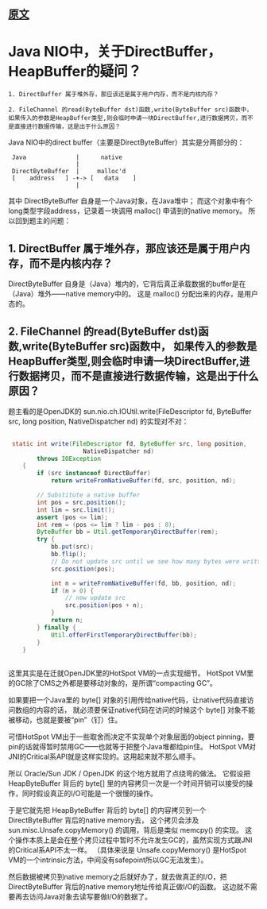 

## [原文](https://www.zhihu.com/question/57374068/answer/152691891)

# Java NIO中，关于DirectBuffer，HeapBuffer的疑问？
``` 
1. DirectBuffer 属于堆外存，那应该还是属于用户内存，而不是内核内存？

2. FileChannel 的read(ByteBuffer dst)函数,write(ByteBuffer src)函数中，
如果传入的参数是HeapBuffer类型,则会临时申请一块DirectBuffer,进行数据拷贝，而不是直接进行数据传输，这是出于什么原因？
```

 
Java NIO中的direct buffer（主要是DirectByteBuffer）其实是分两部分的：

```      
 Java              |      native
                   |
 DirectByteBuffer  |     malloc'd
 [    address   ] -+-> [   data    ]
                   |
```

其中 DirectByteBuffer 自身是一个Java对象，在Java堆中；
而这个对象中有个long类型字段address，记录着一块调用 malloc() 申请到的native memory。
所以回到题主的问题：

## 1. DirectBuffer 属于堆外存，那应该还是属于用户内存，而不是内核内存？

DirectByteBuffer 自身是（Java）堆内的，它背后真正承载数据的buffer是在（Java）堆外——native memory中的。
这是 malloc() 分配出来的内存，是用户态的。

## 2. FileChannel 的read(ByteBuffer dst)函数,write(ByteBuffer src)函数中， 如果传入的参数是HeapBuffer类型,则会临时申请一块DirectBuffer,进行数据拷贝，而不是直接进行数据传输，这是出于什么原因？

题主看的是OpenJDK的 sun.nio.ch.IOUtil.write(FileDescriptor fd, ByteBuffer src, 
long position, NativeDispatcher nd) 的实现对不对： 
```java
  
 static int write(FileDescriptor fd, ByteBuffer src, long position,
                     NativeDispatcher nd)
        throws IOException
    {
        if (src instanceof DirectBuffer)
            return writeFromNativeBuffer(fd, src, position, nd);

        // Substitute a native buffer
        int pos = src.position();
        int lim = src.limit();
        assert (pos <= lim);
        int rem = (pos <= lim ? lim - pos : 0);
        ByteBuffer bb = Util.getTemporaryDirectBuffer(rem);
        try {
            bb.put(src);
            bb.flip();
            // Do not update src until we see how many bytes were written
            src.position(pos);

            int n = writeFromNativeBuffer(fd, bb, position, nd);
            if (n > 0) {
                // now update src
                src.position(pos + n);
            }
            return n;
        } finally {
            Util.offerFirstTemporaryDirectBuffer(bb);
        }
    }
    
```
这里其实是在迁就OpenJDK里的HotSpot VM的一点实现细节。
HotSpot VM里的GC除了CMS之外都是要移动对象的，是所谓“compacting GC”。

如果要把一个Java里的 byte[] 对象的引用传给native代码，让native代码直接访问数组的内容的话，
就必须要保证native代码在访问的时候这个 byte[] 对象不能被移动，也就是要被“pin”（钉）住。

可惜HotSpot VM出于一些取舍而决定不实现单个对象层面的object pinning，要pin的话就得暂时禁用GC——也就等于把整个Java堆都给pin住。
HotSpot VM对JNI的Critical系API就是这样实现的。这用起来就不那么顺手。

所以 Oracle/Sun JDK / OpenJDK 的这个地方就用了点绕弯的做法。
它假设把 HeapByteBuffer 背后的 byte[] 里的内容拷贝一次是一个时间开销可以接受的操作，同时假设真正的I/O可能是一个很慢的操作。

于是它就先把 HeapByteBuffer 背后的 byte[] 的内容拷贝到一个 DirectByteBuffer 背后的native memory去，
这个拷贝会涉及 sun.misc.Unsafe.copyMemory() 的调用，背后是类似 memcpy() 的实现。
这个操作本质上是会在整个拷贝过程中暂时不允许发生GC的，虽然实现方式跟JNI的Critical系API不太一样。
（具体来说是 Unsafe.copyMemory() 是HotSpot VM的一个intrinsic方法，中间没有safepoint所以GC无法发生）。

然后数据被拷贝到native memory之后就好办了，就去做真正的I/O，把 DirectByteBuffer 背后的native memory地址传给真正做I/O的函数。
这边就不需要再去访问Java对象去读写要做I/O的数据了。